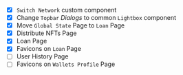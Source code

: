 - [x] `Switch Network` custom component
- [x] Change `Topbar` *Dialogs* to common `Lightbox` component
- [x] Move `Global State` Page to `Loan` Page
- [x] Distribute NFTs Page
- [x] Loan Page
- [x] Favicons on `Loan` Page
- [ ] User History Page
- [ ] Favicons on `Wallets Profile` Page
